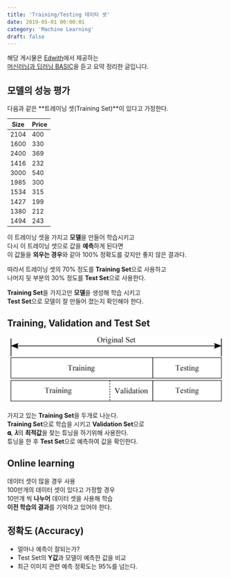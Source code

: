 ```yaml
---
title: 'Training/Testing 데이타 셋'
date: 2019-05-01 00:00:01
category: 'Machine Learning'
draft: false
---
```


해당 게시물은 [Edwith](https://www.edwith.org)에서 제공하는<br/>
[머신러닝과 딥러닝 BASIC](https://www.edwith.org/others26/joinLectures/9829)을 듣고 요약 정리한 글입니다.

## 모델의 성능 평가

다음과 같은 **트레이닝 셋(Training Set)**이 있다고 가정한다.

| Size | Price |
| ---- | ----- |
| 2104 | 400   |
| 1600 | 330   |
| 2400 | 369   |
| 1416 | 232   |
| 3000 | 540   |
| 1985 | 300   |
| 1534 | 315   |
| 1427 | 199   |
| 1380 | 212   |
| 1494 | 243   |

이 트레이닝 셋을 가지고 **모델**을 만들어 학습시키고<br/>
다시 이 트레이닝 셋으로 값을 **예측**하게 된다면<br/>
이 값들을 **외우는 경우**와 같아 100% 정확도를 갖지만 좋지 않은 결과다.

따라서 트레이닝 셋의 70% 정도를 **Training Set**으로 사용하고<br/>
나머지 뒷 부분의 30% 정도를 **Test Set**으로 사용한다.<br/>

**Training Set**을 가지고만 **모델**을 생성해 학습 시키고<br/>
**Test Set**으로 모델이 잘 만들어 졌는지 확인해야 한다.

## Training, Validation and Test Set

<img src="./images/2019-05-01/1.png" width="600" height="auto">

가지고 있는 **Training Set**을 두개로 나눈다.<br/>
**Training Set**으로 학습을 시키고 **Validation Set**으로<br/>
**𝛂**, **𝜆**의 **최적값**을 찾는 튜닝을 하기위해 사용한다.<br/>
튜닝을 한 후 **Test Set**으로 예측하여 값을 확인한다.

## Online learning

데이터 셋이 많을 경우 사용<br/>
100만개의 데이터 셋이 있다고 가정할 경우<br/>
10만개 씩 **나누어** 데이터 셋을 사용해 학습<br/>
**이전 학습의 결과**를 기억하고 있어야 한다.

## 정확도 (Accuracy)

- 얼마나 예측이 잘되는가?
- Test Set의 **Y값**과 모델이 예측한 값을 비교
- 최근 이미지 관련 예측 정확도는 95%를 넘는다.
